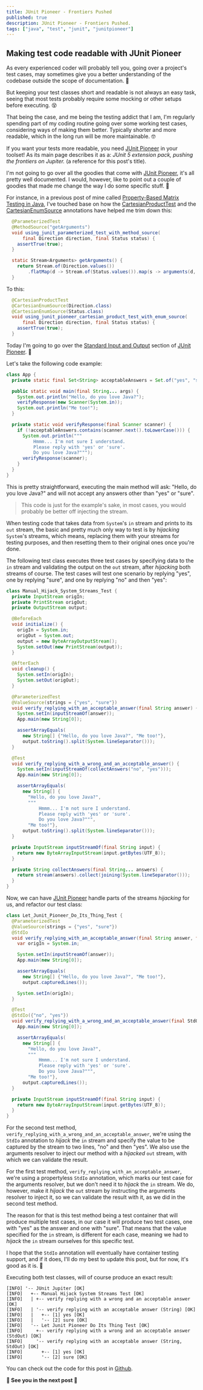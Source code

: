 ```yaml
---
title: JUnit Pioneer - Frontiers Pushed
published: true
description: JUnit Pioneer - Frontiers Pushed.
tags: ["java", "test", "junit", "junitpioneer"]
---
```


## Making test code readable with JUnit Pioneer

As every experienced coder will probably tell you, going over a project's test cases, may sometimes give you a better understanding of the codebase outside the scope of documentation. :monocle_face:

But keeping your test classes short and readable is not always an easy task, seeing that most tests probably require some mocking or other setups before executing. :dizzy_face:

That being the case, and me being the testing addict that I am,
I'm regularly spending part of my coding routine going over some working test cases, considering ways of making them better.
Typically shorter and more readable, which in the long run will be more maintainable. :nerd_face:

If you want your tests more readable, you need [JUnit Pioneer][1] in your toolset!
As its main page describes it as a: *JUnit 5 extension pack, pushing the frontiers on Jupiter.* (a reference for this post's title).

I'm not going to go over all the goodies that come with [JUnit Pioneer][1], it's all pretty well documented.
I would, however, like to point out a couple of goodies that made me change the way I do some specific stuff. :cowboy_hat_face:

For instance, in a previous post of mine called [Property-Based Matrix Testing in Java][2], I've touched base on how the [CartesianProductTest][3] and the [CartesianEnumSource][4] annotations have helped me trim down this:

```java
  @ParameterizedTest
  @MethodSource("getArguments")
  void using_junit_parameterized_test_with_method_source(
      final Direction direction, final Status status) {
    assertTrue(true);
  }

  static Stream<Arguments> getArguments() {
    return Stream.of(Direction.values())
        .flatMap(d -> Stream.of(Status.values()).map(s -> arguments(d, s)));
  }
```

To this:

```java
  @CartesianProductTest
  @CartesianEnumSource(Direction.class)
  @CartesianEnumSource(Status.class)
  void using_junit_pioneer_cartesian_product_test_with_enum_source(
      final Direction direction, final Status status) {
    assertTrue(true);
  }
```

Today I'm going to go over the [Standard Input and Output][5] section of [JUnit Pioneer][1]. :eyes:

Let's take the following code example:

```java
class App {
  private static final Set<String> acceptableAnswers = Set.of("yes", "sure");

  public static void main(final String... args) {
    System.out.println("Hello, do you love Java?");
    verifyResponse(new Scanner(System.in));
    System.out.println("Me too!");
  }

  private static void verifyResponse(final Scanner scanner) {
    if (!acceptableAnswers.contains(scanner.next().toLowerCase())) {
      System.out.println("""
          Hmmm... I'm not sure I understand.
          Please reply with 'yes' or 'sure'.
          Do you love Java?""");
      verifyResponse(scanner);
    }
  }
}
```

This is pretty straightforward, executing the main method will ask: "Hello, do you love Java?" and will not accept any answers other than "yes" or "sure".

> This code is just for the example's sake, in most cases, you would probably be better off injecting the stream.

When testing code that takes data from `System`'s `in` stream and prints to its `out` stream, the basic and pretty much only way to test is by *hijacking* `System`'s streams, which means, replacing them with your streams for testing purposes, and then resetting them to their original ones once you're done.

The following test class executes three test cases by specifying data to the `in` stream and validating the output on the `out` stream, after *hijacking* both streams of course.
The test cases will test one scenario by replying "yes", one by replying "sure", and one by replying "no" and then "yes":

```java
class Manual_Hijack_System_Streams_Test {
  private InputStream origIn;
  private PrintStream origOut;
  private OutputStream output;

  @BeforeEach
  void initialize() {
    origIn = System.in;
    origOut = System.out;
    output = new ByteArrayOutputStream();
    System.setOut(new PrintStream(output));
  }

  @AfterEach
  void cleanup() {
    System.setIn(origIn);
    System.setOut(origOut);
  }

  @ParameterizedTest
  @ValueSource(strings = {"yes", "sure"})
  void verify_replying_with_an_acceptable_answer(final String answer) {
    System.setIn(inputStreamOf(answer));
    App.main(new String[0]);

    assertArrayEquals(
      new String[] {"Hello, do you love Java?", "Me too!"},
      output.toString().split(System.lineSeparator()));
  }

  @Test
  void verify_replying_with_a_wrong_and_an_acceptable_answer() {
    System.setIn(inputStreamOf(collectAnswers("no", "yes")));
    App.main(new String[0]);

    assertArrayEquals(
      new String[] {
        "Hello, do you love Java?",
        """
            Hmmm... I'm not sure I understand.
            Please reply with 'yes' or 'sure'.
            Do you love Java?""",
        "Me too!"},
      output.toString().split(System.lineSeparator()));
  }

  private InputStream inputStreamOf(final String input) {
    return new ByteArrayInputStream(input.getBytes(UTF_8));
  }

  private String collectAnswers(final String... answers) {
    return stream(answers).collect(joining(System.lineSeparator()));
  }
}

```

Now, we can have [JUnit Pioneer][1] handle parts of the streams *hijacking* for us, and refactor our test class:

```java
class Let_Junit_Pioneer_Do_Its_Thing_Test {
  @ParameterizedTest
  @ValueSource(strings = {"yes", "sure"})
  @StdIo
  void verify_replying_with_an_acceptable_answer(final String answer, final StdOut output) {
    var origIn = System.in;

    System.setIn(inputStreamOf(answer));
    App.main(new String[0]);

    assertArrayEquals(
      new String[] {"Hello, do you love Java?", "Me too!"},
      output.capturedLines());

    System.setIn(origIn);
  }

  @Test
  @StdIo({"no", "yes"})
  void verify_replying_with_a_wrong_and_an_acceptable_answer(final StdOut output) {
    App.main(new String[0]);

    assertArrayEquals(
      new String[] {
        "Hello, do you love Java?",
        """
            Hmmm... I'm not sure I understand.
            Please reply with 'yes' or 'sure'.
            Do you love Java?""",
        "Me too!"},
      output.capturedLines());
  }

  private InputStream inputStreamOf(final String input) {
    return new ByteArrayInputStream(input.getBytes(UTF_8));
  }
}
```

For the second test method, `verify_replying_with_a_wrong_and_an_acceptable_answer`, we're using the `StdIo` annotation to *hijack* the `in` stream and specify the value to be captured by the stream to two lines, "no" and then "yes".
We also use the arguments resolver to inject our method with a *hijacked* `out` stream, with which we can validate the result.

For the first test method, `verify_replying_with_an_acceptable_answer`, we're using a propertyless `StdIo` annotation, which marks our test case for the arguments resolver, but we don't need it to *hijack* the `in` stream.
We do, however, make it *hijack* the `out` stream by instructing the arguments resolver to inject it, so we can validate the result with it, as we did in the second test method.

The reason for that is this test method being a test container that will produce multiple test cases, in our case it will produce two test cases, one with "yes" as the answer and one with "sure".
That means that the value specified for the `in` stream, is different for each case, meaning we had to *hijack* the `in` stream ourselves for this specific test.

I hope that the `StdIo` annotation will eventually have container testing support, and if it does, I'll do my best to update this post, but for now, it's good as it is. :star_struck:

Executing both test classes, will of course produce an exact result:

```text
[INFO] '-- JUnit Jupiter [OK]
[INFO]   +-- Manual Hijack System Streams Test [OK]
[INFO]   | +-- verify replying with a wrong and an acceptable answer [OK]
[INFO]   | '-- verify replying with an acceptable answer (String) [OK]
[INFO]   |   +-- [1] yes [OK]
[INFO]   |   '-- [2] sure [OK]
[INFO]   '-- Let Junit Pioneer Do Its Thing Test [OK]
[INFO]     +-- verify replying with a wrong and an acceptable answer (StdOut) [OK]
[INFO]     '-- verify replying with an acceptable answer (String, StdOut) [OK]
[INFO]       +-- [1] yes [OK]
[INFO]       '-- [2] sure [OK]
```

You can check out the code for this post in [Github][0].

**:wave: See you in the next post :wave:**

[0]: https://github.com/TomerFi/junit-pioneer-frontiers-pushed
[1]: https://junit-pioneer.org/
[2]: https://dev.to/tomerfi/property-based-matrix-testing-in-java-47p4
[3]: https://junit-pioneer.org/docs/cartesian-product/
[4]: https://junit-pioneer.org/docs/cartesian-product/#cartesianenumsource
[5]: https://junit-pioneer.org/docs/standard-input-output/
